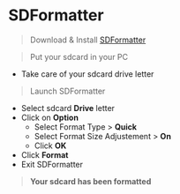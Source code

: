 # SDFormatter

> Download & Install [SDFormatter](https://www.sdcard.org/downloads/formatter_4/eula_windows/index.html)<br>

> Put your sdcard in your PC<br>
  - Take care of your sdcard drive letter

> Launch SDFormatter
  - Select sdcard **Drive** letter
  - Click on **Option**
    - Select Format Type > **Quick**
    - Select Format Size Adjustement > **On**
    - Click **OK**
  - Click **Format**
  - Exit SDFormatter

> **Your sdcard has been formatted**
